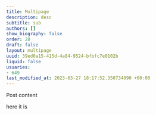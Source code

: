 ```yaml
---
title: Multipage
description: desc
subtitle: sub
authors: []
show_biography: false
order: 28
draft: false
layout: multipage
uuid: 39ed0a15-415d-4a84-9524-bfbfc7e0102b
liquid: false
usuaries:
- 649
last_modified_at: 2023-03-27 18:17:52.350734090 +00:00
---
```


<p style="text-align:start">Post content</p><p style="text-align:start">here it is</p>